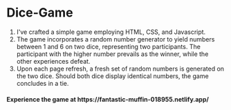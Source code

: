 # Dice-Game
1. I've crafted a simple game employing HTML, CSS, and Javascript.
2. The game incorporates a random number generator to yield numbers between 1 and 6 on two dice, representing two participants. The participant with the higher number prevails as the winner, while the other experiences defeat.
3. Upon each page refresh, a fresh set of random numbers is generated on the two dice. Should both dice display identical numbers, the game concludes in a tie.
<h4>Experience the game at https://fantastic-muffin-018955.netlify.app/</h4>
